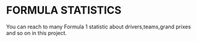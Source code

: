 <h1>FORMULA STATISTICS</h1>

<div>You can reach to many Formula 1 statistic about drivers,teams,grand prixes and so on in this project.</div>
